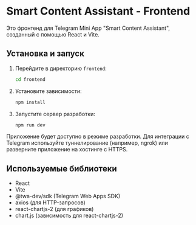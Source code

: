 # Smart Content Assistant - Frontend

Это фронтенд для Telegram Mini App "Smart Content Assistant", созданный с помощью React и Vite.

## Установка и запуск

1.  Перейдите в директорию `frontend`:
    ```bash
    cd frontend
    ```
2.  Установите зависимости:
    ```bash
    npm install
    ```
3.  Запустите сервер разработки:
    ```bash
    npm run dev
    ```

Приложение будет доступно в режиме разработки. Для интеграции с Telegram используйте туннелирование (например, ngrok) или разверните приложение на хостинге с HTTPS.

## Используемые библиотеки

*   React
*   Vite
*   @twa-dev/sdk (Telegram Web Apps SDK)
*   axios (для HTTP-запросов)
*   react-chartjs-2 (для графиков)
*   chart.js (зависимость для react-chartjs-2)
